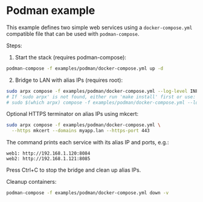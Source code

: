 # Podman example

This example defines two simple web services using a `docker-compose.yml` compatible file
that can be used with `podman-compose`.

Steps:

1. Start the stack (requires podman-compose):

```bash
podman-compose -f examples/podman/docker-compose.yml up -d
```

2. Bridge to LAN with alias IPs (requires root):

```bash
sudo arpx compose -f examples/podman/docker-compose.yml --log-level INFO
# If 'sudo arpx' is not found, either run 'make install' first or use:
# sudo $(which arpx) compose -f examples/podman/docker-compose.yml --log-level INFO
```

Optional HTTPS terminator on alias IPs using mkcert:

```bash
sudo arpx compose -f examples/podman/docker-compose.yml \
  --https mkcert --domains myapp.lan --https-port 443
```

The command prints each service with its alias IP and ports, e.g.:

```
web1: http://192.168.1.120:8084
web2: http://192.168.1.121:8085
```

Press Ctrl+C to stop the bridge and clean up alias IPs.

Cleanup containers:

```bash
podman-compose -f examples/podman/docker-compose.yml down -v
```
